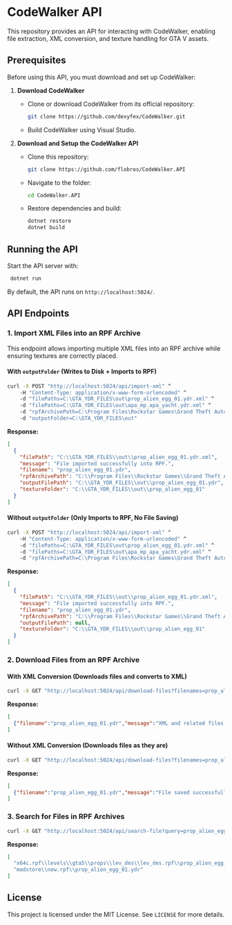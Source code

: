 # CodeWalker API

This repository provides an API for interacting with CodeWalker, enabling file extraction, XML conversion, and texture handling for GTA V assets.

## Prerequisites

Before using this API, you must download and set up CodeWalker:

1. **Download CodeWalker**
   - Clone or download CodeWalker from its official repository:
     ```sh
     git clone https://github.com/dexyfex/CodeWalker.git
     ```
   - Build CodeWalker using Visual Studio.

2. **Download and Setup the CodeWalker API**
   - Clone this repository:
     ```sh
     git clone https://github.com/flobros/CodeWalker.API
     ```
   - Navigate to the folder:
     ```sh
     cd CodeWalker.API
     ```
   - Restore dependencies and build:
     ```sh
     dotnet restore
     dotnet build
     ```

## Running the API

Start the API server with:

```sh
 dotnet run
```

By default, the API runs on `http://localhost:5024/`.

## API Endpoints

### 1. Import XML Files into an RPF Archive

This endpoint allows importing multiple XML files into an RPF archive while ensuring textures are correctly placed.

#### **With `outputFolder` (Writes to Disk + Imports to RPF)**
```sh
curl -X POST "http://localhost:5024/api/import-xml" ^
    -H "Content-Type: application/x-www-form-urlencoded" ^
    -d "filePaths=C:\GTA_YDR_FILES\out\prop_alien_egg_01.ydr.xml" ^
    -d "filePaths=C:\GTA_YDR_FILES\out\apa_mp_apa_yacht.ydr.xml" ^
    -d "rpfArchivePath=C:\Program Files\Rockstar Games\Grand Theft Auto V\modstore\new.rpf" ^
    -d "outputFolder=C:\GTA_YDR_FILES\out"
```
**Response:**
```json
[
  {
    "filePath": "C:\\GTA_YDR_FILES\\out\\prop_alien_egg_01.ydr.xml",
    "message": "File imported successfully into RPF.",
    "filename": "prop_alien_egg_01.ydr",
    "rpfArchivePath": "C:\\Program Files\\Rockstar Games\\Grand Theft Auto V\\modstore\\new.rpf",
    "outputFilePath": "C:\\GTA_YDR_FILES\\out\\prop_alien_egg_01.ydr",
    "textureFolder": "C:\\GTA_YDR_FILES\\out\\prop_alien_egg_01"
  }
]
```

#### **Without `outputFolder` (Only Imports to RPF, No File Saving)**
```sh
curl -X POST "http://localhost:5024/api/import-xml" ^
    -H "Content-Type: application/x-www-form-urlencoded" ^
    -d "filePaths=C:\GTA_YDR_FILES\out\prop_alien_egg_01.ydr.xml" ^
    -d "filePaths=C:\GTA_YDR_FILES\out\apa_mp_apa_yacht.ydr.xml" ^
    -d "rpfArchivePath=C:\Program Files\Rockstar Games\Grand Theft Auto V\modstore\new.rpf"
```
**Response:**
```json
[
  {
    "filePath": "C:\\GTA_YDR_FILES\\out\\prop_alien_egg_01.ydr.xml",
    "message": "File imported successfully into RPF.",
    "filename": "prop_alien_egg_01.ydr",
    "rpfArchivePath": "C:\\Program Files\\Rockstar Games\\Grand Theft Auto V\\modstore\\new.rpf",
    "outputFilePath": null,
    "textureFolder": "C:\\GTA_YDR_FILES\\out\\prop_alien_egg_01"
  }
]
```

### 2. Download Files from an RPF Archive

#### **With XML Conversion (Downloads files and converts to XML)**
```sh
curl -X GET "http://localhost:5024/api/download-files?filenames=prop_alien_egg_01.ydr&filenames=apa_mp_apa_yacht.ydr&xml=true&outputFolderPath=C:\GTA_YDR_FILES\out"
```
**Response:**
```json
[
  {"filename":"prop_alien_egg_01.ydr","message":"XML and related files saved successfully.","xmlFilePath":"C:\\GTA_YDR_FILES\\out\\prop_alien_egg_01.ydr.xml"}
]
```

#### **Without XML Conversion (Downloads files as they are)**
```sh
curl -X GET "http://localhost:5024/api/download-files?filenames=prop_alien_egg_01.ytd&outputFolderPath=C:\GTA_YDR_FILES\out"
```
**Response:**
```json
[
  {"filename":"prop_alien_egg_01.ydr","message":"File saved successfully.","outputFilePath":"C:\\GTA_YDR_FILES\\out\\prop_alien_egg_01.ydr"}
]
```

### 3. Search for Files in RPF Archives
```sh
curl -X GET "http://localhost:5024/api/search-file?query=prop_alien_egg"
```
**Response:**
```json
[
  "x64c.rpf\\levels\\gta5\\props\\lev_des\\lev_des.rpf\\prop_alien_egg_01.ydr",
  "modstore\\new.rpf\\prop_alien_egg_01.ydr"
]
```

## License

This project is licensed under the MIT License. See `LICENSE` for more details.

